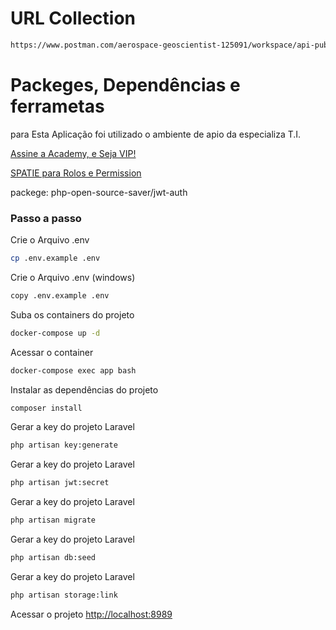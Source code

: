 
# URL Collection

```sh
https://www.postman.com/aerospace-geoscientist-125091/workspace/api-publicas/collection/15462778-532c333f-d6c2-427e-95dd-67ad1e91801a?action=share&creator=15462778
```

# Packeges, Dependências e ferrametas 

para Esta Aplicação foi utilizado o ambiente de apio da especializa T.I.

[Assine a Academy, e Seja VIP!](https://academy.especializati.com.br)

[SPATIE para Rolos e Permission](https://spatie.be/docs/laravel-permission/v6/basic-usage/basic-usage)


packege: php-open-source-saver/jwt-auth


### Passo a passo

Crie o Arquivo .env
```sh
cp .env.example .env
```

Crie o Arquivo .env (windows)

```sh
copy .env.example .env
```

Suba os containers do projeto
```sh
docker-compose up -d
```


Acessar o container
```sh
docker-compose exec app bash
```


Instalar as dependências do projeto
```sh
composer install
```


Gerar a key do projeto Laravel
```sh
php artisan key:generate
```


Gerar a key do projeto Laravel
```sh
php artisan jwt:secret
```

Gerar a key do projeto Laravel
```sh
php artisan migrate
```

Gerar a key do projeto Laravel
```sh
php artisan db:seed
```

Gerar a key do projeto Laravel
```sh
php artisan storage:link
```

Acessar o projeto
[http://localhost:8989](http://localhost:8989)
